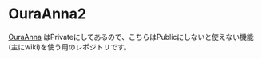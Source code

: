 # OuraAnna2

[OuraAnna](https://github.com/kikuchiken-waseda/OuraAnna) はPrivateにしてあるので、こちらはPublicにしないと使えない機能(主にwiki)を使う用のレポジトリです。
